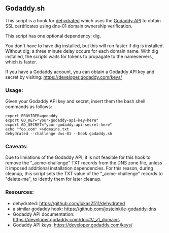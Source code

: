 ## Godaddy.sh

This script is a hook for [dehydrated](https://github.com/lukas2511/dehydrated) which uses the [Godaddy
API](https://developer.godaddy.com/doc#!/_v1_domains) to obtain
SSL certificates using dns-01 domain ownership verification.

This script has one optional dependency: dig.

You don't have to have dig installed, but this will run faster
if dig is installed.  Without dig, a three minute delay occurs
for each domain name.  With dig installed, the scripts waits for
tokens to propagate to the nameservers, which is faster.

If you have a Godaddy account, you can obtain a Godaddy API key
and secret by visiting: https://developer.godaddy.com/keys/

### Usage:

Given your Godaddy API key and secret, insert them the bash
shell commands as follows:

``` text
export PROVIDER=godaddy
export GD_KEY="your-godaddy-api-key-here"
export GD_SECRET="your-godaddy-api-secret-here"
echo "foo.com" >>domains.txt
dehydrated --challenge dns-01 --hook godaddy.sh
```
### Caveats:

Due to limiations of the Godaddy API, it is not feasible for
this hook to remove the "_acme-challenge" TXT records from the
DNS zone file, unless it imposed additional installation
dependencies.  For this reason, during cleanup, this script sets
the TXT value of the "_acme-challenge" records to "delete-me",
to identfy them for later cleanup.

### Resources:
+ dehydrated: https://github.com/lukas2511/dehydrated
+ a similar godaddy hook: https://github.com/josteink/le-godaddy-dns
+ Godaddy API documentation: https://developer.godaddy.com/doc#!/_v1_domains
+ Godaddy API keys: https://developer.godaddy.com/keys/
